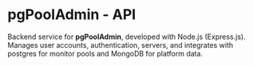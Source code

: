 # pgPoolAdmin - API

Backend service for **pgPoolAdmin**, developed with Node.js (Express.js). Manages user accounts, authentication, servers, and integrates with postgres for monitor pools and MongoDB for platform data.
